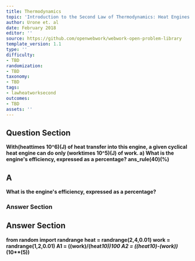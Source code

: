 ```yaml
---
title: Thermodynamics
topic: 'Introduction to the Second Law of Thermodynamics: Heat Engines and Their Efficiency'
author: Urone et. al
date: February 2018
editor: ''
source: https://github.com/openwebwork/webwork-open-problem-library
template_version: 1.1
type: ''
difficulty:
- TBD
randomization:
- TBD
taxonomy:
- TBD
tags:
- lawheatworksecond
outcomes:
- TBD
assets: ''
---
```


## Question Section 

<b>
With(heattimes 10^6)(J) of heat transfer into this engine, a given cyclical heat engine can do only (worktimes 10^5)(J) of work. 
a) What is the engine's efficiency, expressed as a percentage?
ans_rule(40)(%)

## A
What is the engine's efficiency, expressed as a percentage?
### Answer Section


## Answer Section

from random import randrange
heat = randrange(2,4,0.01)
work = randrange(1,2,0.01)
A1 = ((work)/(heat*10))*100
A2 = ((heat*10)-(work))*(10**(5))